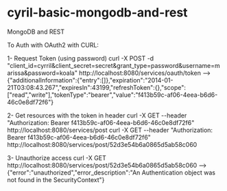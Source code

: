 cyril-basic-mongodb-and-rest
============================

MongoDB and REST 


To Auth with OAuth2 with CURL:

1- Request Token (using password)
curl -X POST -d "client_id=cyrril&client_secret=secret&grant_type=password&username=marissa&password=koala" http://localhost:8080/services/oauth/token
--> {"additionalInformation":{"entry":[]},"expiration":"2014-01-21T03:08:43.267","expiresIn":43199,"refreshToken":{},"scope":["read","write"],"tokenType":"bearer","value":"f413b59c-af06-4eea-b6d6-46c0e8df72f6"}

2- Get resources with the token in header
curl -X GET  --header "Authorization: Bearer f413b59c-af06-4eea-b6d6-46c0e8df72f6" http://localhost:8080/services/post
curl -X GET  --header "Authorization: Bearer f413b59c-af06-4eea-b6d6-46c0e8df72f6" http://localhost:8080/services/post/52d3e54b6a0865d5ab58c060

3- Unauthorize access
curl -X GET  http://localhost:8080/services/post/52d3e54b6a0865d5ab58c060
--> {"error":"unauthorized","error_description":"An Authentication object was not found in the SecurityContext"}



